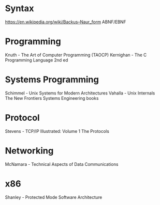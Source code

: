 # Syntax
https://en.wikipedia.org/wiki/Backus–Naur_form
ABNF/EBNF

# Programming
Knuth - The Art of Computer Programming (TAOCP)
Kernighan - The C Programming Language 2nd ed

# Systems Programming 
Schimmel - Unix Systems for Modern Architectures
Vahalla - Unix Internals The New Frontiers
Systems Engineering books

# Protocol
Stevens - TCP/IP Illustrated: Volume 1 The Protocols

# Networking
McNamara - Technical Aspects of Data Communications

# x86
Shanley - Protected Mode Software Architecture
